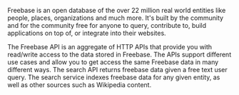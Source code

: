 Freebase is an open database of the over 22 million real world entities like people, places, organizations and much more. It's built by the community and for the community free for anyone to query, contribute to, build applications on top of, or integrate into their websites.

The Freebase API is an aggregate of HTTP APIs that provide you with read/write access to the data stored in Freebase. The APIs support different use cases and allow you to get access the same Freebase data in many different ways. The search API returns freebase data given a free text user query. The search service indexes freebase data for any given entity, as well as other sources such as Wikipedia content.